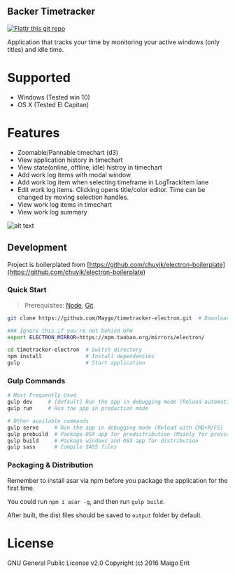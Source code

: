 Backer Timetracker
---

[![Flattr this git repo](http://api.flattr.com/button/flattr-badge-large.png)](https://flattr.com/submit/auto?user_id=von0qn&url=https://github.com/MayGo&title=backer-timetracker&language=en_GB&tags=github&category=software)

Application that tracks your time by monitoring your active windows (only titles) and idle time.

# Supported
- Windows (Tested win 10)
- OS X (Tested El Capitan)

# Features
- Zoomable/Pannable timechart (d3)
- View application history in timechart
- View state(online, offline, idle) histroy in timechart
- Add work log items with modal window
- Add work log item when selecting timeframe in LogTrackItem lane
- Edit work log items. Clicking opens title/color editor. Time can be changed by moving selection handles.
- View work log items in timechart
- View work log summary


![alt text](https://github.com/MayGo/timetracker-electron/raw/master/screenshots/timeline.PNG "Timetracker screenshot")

Development
---
Project is boilerplated from [https://github.com/chuyik/electron-boilerplate](https://github.com/chuyik/electron-boilerplate)

### Quick Start
> Prerequisites: [Node](https://nodejs.org/), [Git](https://git-scm.com/).

```bash
git clone https://github.com/Maygo/timetracker-electron.git  # Download this project

### Ignore this if you're not behind GFW
export ELECTRON_MIRROR=https://npm.taobao.org/mirrors/electron/

cd timetracker-electron  # Switch directory
npm install              # Install dependencies
gulp                     # Start application
```

### Gulp Commands
```bash
# Most Frequently Used
gulp dev     # [default] Run the app in debugging mode (Reload automatically)
gulp run     # Run the app in production mode

# Other available commands
gulp serve     # Run the app in debugging mode (Reload with CMD+R/F5)
gulp prebuild  # Package OSX app for predistribution (Mainly for preview)
gulp build     # Package windows and OSX app for distribution
gulp sass      # Compile SASS files
```

### Packaging & Distribution
Remember to install asar via npm before you package the application for the first time.

You could run `npm i asar -g`, and then run `gulp build`.

After built, the dist files should be saved to `output` folder by default.

# License
GNU General Public License v2.0
Copyright (c) 2016 Maigo Erit


